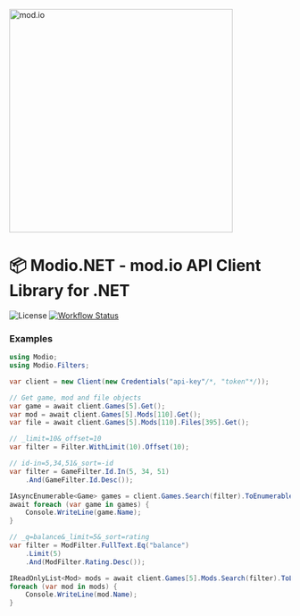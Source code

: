 <a href="https://mod.io"><img src="https://static.mod.io/v1/images/branding/modio-color-dark.svg" alt="mod.io" width="400"/></a>

# :package: Modio.NET - mod.io API Client Library for .NET

![License][license-badge]
[![Workflow Status][workflow-badge]][actions-url]

[license-badge]: https://img.shields.io/badge/license-MIT%2FApache--2.0-blue
[workflow-badge]: https://github.com/nickelc/modio.net/workflows/CI/badge.svg
[actions-url]: https://github.com/nickelc/modio.net/actions?query=workflow%3ACI

### Examples

```csharp
using Modio;
using Modio.Filters;

var client = new Client(new Credentials("api-key"/*, "token"*/));

// Get game, mod and file objects
var game = await client.Games[5].Get();
var mod = await client.Games[5].Mods[110].Get();
var file = await client.Games[5].Mods[110].Files[395].Get();

// _limit=10&_offset=10
var filter = Filter.WithLimit(10).Offset(10);

// id-in=5,34,51&_sort=-id
var filter = GameFilter.Id.In(5, 34, 51)
    .And(GameFilter.Id.Desc());

IAsyncEnumerable<Game> games = client.Games.Search(filter).ToEnumerable();
await foreach (var game in games) {
    Console.WriteLine(game.Name);
}

// _q=balance&_limit=5&_sort=rating
var filter = ModFilter.FullText.Eq("balance")
    .Limit(5)
    .And(ModFilter.Rating.Desc());

IReadOnlyList<Mod> mods = await client.Games[5].Mods.Search(filter).ToList();
foreach (var mod in mods) {
    Console.WriteLine(mod.Name);
}
```
